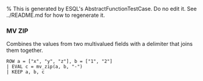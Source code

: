 % This is generated by ESQL's AbstractFunctionTestCase. Do no edit it. See ../README.md for how to regenerate it.

### MV ZIP
Combines the values from two multivalued fields with a delimiter that joins them together.

```esql
ROW a = ["x", "y", "z"], b = ["1", "2"]
| EVAL c = mv_zip(a, b, "-")
| KEEP a, b, c
```
